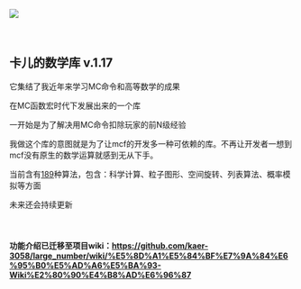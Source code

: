 ![](https://s21.ax1x.com/2024/11/13/pAgGp5Q.jpg)

　

## 卡儿的数学库 v.1.17

它集结了我近年来学习MC命令和高等数学的成果

在MC函数宏时代下发展出来的一个库

一开始是为了解决用MC命令扣除玩家的前N级经验

我做这个库的意图就是为了让mcf的开发多一种可依赖的库。不再让开发者一想到mcf没有原生的数学运算就感到无从下手。

当前含有<u>189</u>种算法，包含：科学计算、粒子图形、空间旋转、列表算法、概率模拟等方面

未来还会持续更新

　

#### 功能介绍已迁移至项目wiki：https://github.com/kaer-3058/large_number/wiki/%E5%8D%A1%E5%84%BF%E7%9A%84%E6%95%B0%E5%AD%A6%E5%BA%93-Wiki%E2%80%90%E4%B8%AD%E6%96%87

